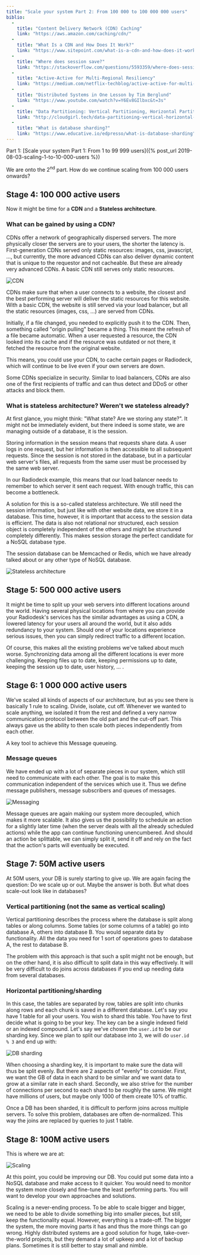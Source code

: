 ```yaml
---
title: "Scale your system Part 2: From 100 000 to 100 000 000 users"
biblio:
  - 
    title: "Content Delivery Network (CDN) Caching"
    link: "https://aws.amazon.com/caching/cdn/"
  - 
    title: "What Is a CDN and How Does It Work?"
    link: "https://www.sitepoint.com/what-is-a-cdn-and-how-does-it-work/"
  - 
    title: "Where does session save?"
    link: "https://stackoverflow.com/questions/5593359/where-does-session-save"
  - 
    title: "Active-Active for Multi-Regional Resiliency"
    link: "https://medium.com/netflix-techblog/active-active-for-multi-regional-resiliency-c47719f6685b"
  - 
    title: "Distributed Systems in One Lesson by Tim Berglund"
    link: "https://www.youtube.com/watch?v=Y6Ev8GIlbxc&t=3s"
  - 
    title: "Data Partitioning: Vertical Partitioning, Horizontal Partitioning, and Hybrid Partitioning"
    link: "http://cloudgirl.tech/data-partitioning-vertical-horizontal-hybrid-partitioning/"
  -
    title: "What is database sharding?"
    link: "https://www.educative.io/edpresso/what-is-database-sharding"
---
```



Part 1: [Scale your system Part 1: From 1 to 99 999 users]({% post_url 2019-08-03-scaling-1-to-10-000-users %})
 
We are onto the 2<sup>nd</sup> part. How do we continue scaling from 100 000 users onwards?

## Stage 4: 100 000 active users

Now it might be time for a **CDN** and a **Stateless architecture**.

### What can be gained by using a CDN?

CDNs offer a network of geographically dispersed servers. The more physically closer the servers are to your users, the shorter the latency is. First-generation CDNs served only static resources: images, css, javascript, ..., but currently, the more advanced CDNs can also deliver dynamic content that is unique to the requestor and not cacheable. But these are already very advanced CDNs. A basic CDN still serves only static resources.

![CDN](/assets/scaling-cdn.jpg)

CDNs make sure that when a user connects to a website, the closest and the best performing server will deliver the static resources for this website. With a basic CDN, the website is still served via your load balancer, but all the static resources (images, css, ...) are served from CDNs.

Initially, if a file changed, you needed to explicitly push it to the CDN. Then, something called "origin pulling" became a thing. This meant the refresh of a file became automatic. When a user requested a resource, the CDN looked into its cache and if the resource was outdated or not there, it fetched the resource from the original website.

This means, you could use your CDN, to cache certain pages or Radiodeck, which will continue to be live even if your own servers are down.

Some CDNs specialize in security. Similar to load balancers, CDNs are also one of the first recipients of traffic and can thus detect and DDoS or other attacks and block them. 

### What is stateless architecture? Weren't we stateless already?

At first glance, you might think: "What state? Are we storing any state?". It might not be immediately evident, but there indeed is some state, we are managing outside of a database, it is the session. 

Storing information in the session means that requests share data. A user logs in one request, but her information is then accessible to all subsequent requests. Since the session is not stored in the database, but in a particular web server's files, all requests from the same user must be processed by the same web server.

In our Radiodeck example, this means that our load balancer needs to remember to which server it sent each request. With enough traffic, this can become a bottleneck.

A solution for this is a so-called stateless architecture. We still need the session information, but just like with other website data, we store it in a database. This time, however, it is important that access to the session data is efficient. The data is also not relational nor structured, each session object is completely independent of the others and might be structured completely differently. This makes session storage the perfect candidate for a NoSQL database type. 

The session database can be Memcached or Redis, which we have already talked about or any other type of NoSQL database.

![Stateless architecture](/assets/scaling-stateless.jpg)

## Stage 5: 500 000 active users

It might be time to split up your web servers into different locations around the world. Having several physical locations from where you can provide your Radiodesk's services has the similar advantages as using a CDN, a lowered latency for your users all around the world, but it also adds redundancy to your system. Should one of your locations experience serious issues, then you can simply redirect traffic to a different location. 

Of course, this makes all the existing problems we've talked about much worse. Synchronizing data among all the different locations is ever more challenging. Keeping files up to date, keeping permissions up to date, keeping the session up to date, user history, ... .

## Stage 6: 1 000 000 active users

We've scaled all kinds of aspects of our architecture, but as you see there is basically 1 rule to scaling. Divide, isolate, cut off. Whenever we wanted to scale anything, we isolated it from the rest and defined a very narrow communication protocol between the old part and the cut-off part. This always gave us the ability to then scale both pieces independently from each other. 

A key tool to achieve this Message queueing. 

### Message queues

We have ended up with a lot of separate pieces in our system, which still need to communicate with each other. The goal is to make this communication independent of the services which use it. Thus we define message publishers, message subscribers and queues of messages.

![Messaging](/assets/Scaling-messaging.jpg)

Message queues are again making our system more decoupled, which makes it more scalable. It also gives us the possibility to schedule an action for a slightly later time (when the server deals with all the already scheduled actions) while the app can continue functioning unencumbered. And should an action be splittable, we can simply split it, send it off and rely on the fact that the action's parts will eventually be executed.

## Stage 7: 50M active users

At 50M users, your DB is surely starting to give up. We are again facing the question: Do we scale up or out. Maybe the answer is both. But what does scale-out look like in databases?

### Vertical partitioning (not the same as vertical scaling)

Vertical partitioning describes the process where the database is split along tables or along columns. Some tables (or some columns of a table) go into database A, others into database B. You would separate data by functionality. All the data you need for 1 sort of operations goes to database A, the rest to database B.

The problem with this approach is that such a split might not be enough, but on the other hand, it is also difficult to split data in this way effectively. It will be very difficult to do joins across databases if you end up needing data from several databases.

### Horizontal partitioning/sharding

In this case, the tables are separated by row, tables are split into chunks along rows and each chunk is saved in a different database. Let's say you have 1 table for all your users. You wish to shard this table. You have to first decide what is going to be your key. The key can be a single indexed field or an indexed compound. Let's say we've chosen the `user.id` to be our sharding key. Since we plan to split our database into 3, we will do `user.id % 3` and end up with:

![DB sharding](/assets/scaling-sharding.jpg)

When choosing a sharding key, it is important to make sure the data will thus be split evenly. But there are 2 aspects of "evenly" to consider. First, we want the GB of data in each shard to be similar and we want data to grow at a similar rate in each shard. Secondly, we also strive for the number of connections per second to each shard to be roughly the same. We might have millions of users, but maybe only 1000 of them create 10% of traffic.

Once a DB has been sharded, it is difficult to perform joins across multiple servers. To solve this problem, databases are often de-normalized. This way the joins are replaced by queries to just 1 table.

## Stage 8: 100M active users

This is where we are at:

![Scaling](/assets/scaling-together.jpg)

At this point, you could be improving our DB. You could put some data into a NoSQL database and make access to it quicker. You would need to monitor the system more closely and fine-tune the least performing parts. You will want to develop your own approaches and solutions.

Scaling is a never-ending process. To be able to scale bigger and bigger, we need to be able to divide something big into smaller pieces, but still, keep the functionality equal. However, everything is a trade-off. The bigger the system, the more moving parts it has and thus the more things can go wrong. Highly distributed systems are a good solution for huge, take-over-the-world projects, but they demand a lot of upkeep and a lot of backup plans. Sometimes it is still better to stay small and nimble.

